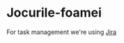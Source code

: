 # Jocurile-foamei

For task management we're using [Jira](https://teodorlepadatu2004.atlassian.net/jira/software/projects/SCRUM/boards/1/backlog?atlOrigin=eyJpIjoiYzg0MjgyNjdlZWEzNDdmZmJkNjcxYWZiMDMyZDRiNTEiLCJwIjoiaiJ9)
